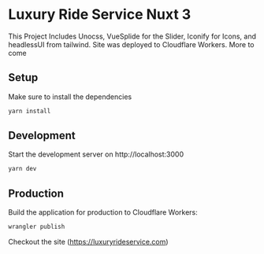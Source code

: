# Luxury Ride Service Nuxt 3

This Project Includes Unocss, VueSplide for the Slider, Iconify for Icons, and
headlessUI from tailwind. Site was deployed to Cloudflare Workers.
More to come

## Setup

Make sure to install the dependencies

```bash
yarn install
```

## Development

Start the development server on http://localhost:3000

```bash
yarn dev
```

## Production

Build the application for production to Cloudflare Workers:

```bash
wrangler publish
```

Checkout the site (https://luxuryrideservice.com)
